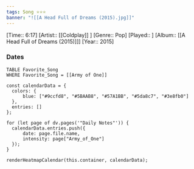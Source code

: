 ```yaml
---
tags: Song ⭐⭐⭐ 
banner: "![[A Head Full of Dreams (2015).jpg]]"
---
```

[Time:: 6:17]
[Artist:: [[Coldplay]] ]
[Genre:: Pop]
[Played:: ]
[Album:: [[A Head Full of Dreams (2015)]]]
[Year:: 2015]
### Dates
````dataview
TABLE Favorite_Song
WHERE Favorite_Song = [[Army of One]]
````
  ```dataviewjs
const calendarData = { 
	colors: { 
		blue: ["#9ccfd8", "#5BAAB8", "#57A1BB", "#5da8c7", "#3e8fb0"] 
	}, 
	entries: [] 
}; 

for (let page of dv.pages('"Daily Notes"')) { 
	calendarData.entries.push({ 
		date: page.file.name, 
		intensity: page["Army_of_One"]
	}); 
} 

renderHeatmapCalendar(this.container, calendarData);
```
